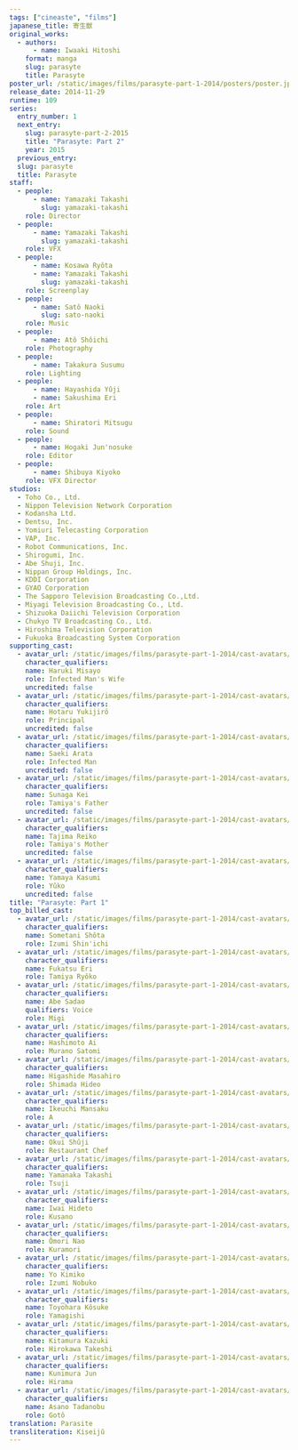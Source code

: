 ```yaml
---
tags: ["cineaste", "films"]
japanese_title: 寄生獣
original_works:
  - authors:
      - name: Iwaaki Hitoshi
    format: manga
    slug: parasyte
    title: Parasyte
poster_url: /static/images/films/parasyte-part-1-2014/posters/poster.jpg
release_date: 2014-11-29
runtime: 109
series:
  entry_number: 1
  next_entry:
    slug: parasyte-part-2-2015
    title: "Parasyte: Part 2"
    year: 2015
  previous_entry:
  slug: parasyte
  title: Parasyte
staff:
  - people:
      - name: Yamazaki Takashi
        slug: yamazaki-takashi
    role: Director
  - people:
      - name: Yamazaki Takashi
        slug: yamazaki-takashi
    role: VFX
  - people:
      - name: Kosawa Ryôta
      - name: Yamazaki Takashi
        slug: yamazaki-takashi
    role: Screenplay
  - people:
      - name: Satô Naoki
        slug: sato-naoki
    role: Music
  - people:
      - name: Atô Shôichi
    role: Photography
  - people:
      - name: Takakura Susumu
    role: Lighting
  - people:
      - name: Hayashida Yûji
      - name: Sakushima Eri
    role: Art
  - people:
      - name: Shiratori Mitsugu
    role: Sound
  - people:
      - name: Hogaki Jun'nosuke
    role: Editor
  - people:
      - name: Shibuya Kiyoko
    role: VFX Director
studios:
  - Toho Co., Ltd.
  - Nippon Television Network Corporation
  - Kodansha Ltd.
  - Dentsu, Inc.
  - Yomiuri Telecasting Corporation
  - VAP, Inc.
  - Robot Communications, Inc.
  - Shirogumi, Inc.
  - Abe Shuji, Inc.
  - Nippan Group Holdings, Inc.
  - KDDI Corporation
  - GYAO Corporation
  - The Sapporo Television Broadcasting Co.,Ltd.
  - Miyagi Television Broadcasting Co., Ltd.
  - Shizuoka Daiichi Television Corporation
  - Chukyo TV Broadcasting Co., Ltd.
  - Hiroshima Television Corporation
  - Fukuoka Broadcasting System Corporation
supporting_cast:
  - avatar_url: /static/images/films/parasyte-part-1-2014/cast-avatars/misayo-haruki-0.jpg
    character_qualifiers:
    name: Haruki Misayo
    role: Infected Man's Wife
    uncredited: false
  - avatar_url: /static/images/films/parasyte-part-1-2014/cast-avatars/yukijiro-hotaru-0.jpg
    character_qualifiers:
    name: Hotaru Yukijirô
    role: Principal
    uncredited: false
  - avatar_url: /static/images/films/parasyte-part-1-2014/cast-avatars/arata-saeki-0.jpg
    character_qualifiers:
    name: Saeki Arata
    role: Infected Man
    uncredited: false
  - avatar_url: /static/images/films/parasyte-part-1-2014/cast-avatars/kei-sunaga-0.jpg
    character_qualifiers:
    name: Sunaga Kei
    role: Tamiya's Father
    uncredited: false
  - avatar_url: /static/images/films/parasyte-part-1-2014/cast-avatars/reiko-tajima-0.jpg
    character_qualifiers:
    name: Tajima Reiko
    role: Tamiya's Mother
    uncredited: false
  - avatar_url: /static/images/films/parasyte-part-1-2014/cast-avatars/kasumi-yamaya-0.jpg
    character_qualifiers:
    name: Yamaya Kasumi
    role: Yûko
    uncredited: false
title: "Parasyte: Part 1"
top_billed_cast:
  - avatar_url: /static/images/films/parasyte-part-1-2014/cast-avatars/shota-sometani-0.jpg
    character_qualifiers:
    name: Sometani Shôta
    role: Izumi Shin'ichi
  - avatar_url: /static/images/films/parasyte-part-1-2014/cast-avatars/eri-fukatsu-0.jpg
    character_qualifiers:
    name: Fukatsu Eri
    role: Tamiya Ryôko
  - avatar_url: /static/images/films/parasyte-part-1-2014/cast-avatars/sadawo-abe-0.jpg
    character_qualifiers:
    name: Abe Sadao
    qualifiers: Voice
    role: Migi
  - avatar_url: /static/images/films/parasyte-part-1-2014/cast-avatars/ai-hashimoto-0.jpg
    character_qualifiers:
    name: Hashimoto Ai
    role: Murano Satomi
  - avatar_url: /static/images/films/parasyte-part-1-2014/cast-avatars/masahiro-higashide-0.jpg
    character_qualifiers:
    name: Higashide Masahiro
    role: Shimada Hideo
  - avatar_url: /static/images/films/parasyte-part-1-2014/cast-avatars/mansaku-ikeuchi-0.jpg
    character_qualifiers:
    name: Ikeuchi Mansaku
    role: A
  - avatar_url: /static/images/films/parasyte-part-1-2014/cast-avatars/shuji-okui-0.jpg
    character_qualifiers:
    name: Okui Shûji
    role: Restaurant Chef
  - avatar_url: /static/images/films/parasyte-part-1-2014/cast-avatars/takashi-yamanaka-0.jpg
    character_qualifiers:
    name: Yamanaka Takashi
    role: Tsuji
  - avatar_url: /static/images/films/parasyte-part-1-2014/cast-avatars/hideto-iwai-0.jpg
    character_qualifiers:
    name: Iwai Hideto
    role: Kusano
  - avatar_url: /static/images/films/parasyte-part-1-2014/cast-avatars/nao-omori-0.jpg
    character_qualifiers:
    name: Ômori Nao
    role: Kuramori
  - avatar_url: /static/images/films/parasyte-part-1-2014/cast-avatars/kimiko-yo-0.jpg
    character_qualifiers:
    name: Yo Kimiko
    role: Izumi Nobuko
  - avatar_url: /static/images/films/parasyte-part-1-2014/cast-avatars/kosuke-toyohara-0.jpg
    character_qualifiers:
    name: Toyohara Kôsuke
    role: Yamagishi
  - avatar_url: /static/images/films/parasyte-part-1-2014/cast-avatars/kazuki-kitamura-0.jpg
    character_qualifiers:
    name: Kitamura Kazuki
    role: Hirokawa Takeshi
  - avatar_url: /static/images/films/parasyte-part-1-2014/cast-avatars/jun-kunimura-0.jpg
    character_qualifiers:
    name: Kunimura Jun
    role: Hirama
  - avatar_url: /static/images/films/parasyte-part-1-2014/cast-avatars/tadanobu-asano-0.jpg
    character_qualifiers:
    name: Asano Tadanobu
    role: Gotô
translation: Parasite
transliteration: Kiseijû
---
```

